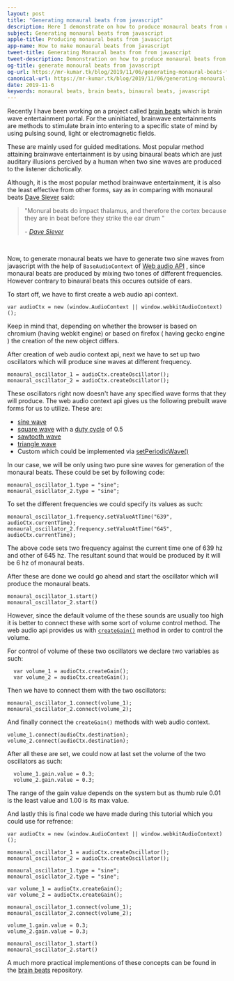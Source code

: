 ```yaml
---
layout: post
title: "Generating monaural beats from javascript"
description: Here I demonstrate on how to produce monaural beats from use of javascript.
subject: Generating monaural beats from javascript
apple-title: Producing monaural beats from javascript
app-name: How to make monaural beats from javascript
tweet-title: Generating Monaural beats from from javascript
tweet-description: Demonstration on how to produce monaural beats from javascript.
og-title: generate monoural beats from javascript
og-url: https://mr-kumar.tk/blog/2019/11/06/generating-monaural-beats-from-javascript
canonical-url: https://mr-kumar.tk/blog/2019/11/06/generating-monaural-beats-from-javascript
date: 2019-11-6
keywords: monaural beats, brain beats, binaural beats, javascript
---
```


Recently I have been working on a project called [brain beats](https://brain-beats.netlify.com) which is brain wave entertainment portal. For the uninitiated, brainwave entertainments are methods to stimulate brain into entering to a specific state of mind by using pulsing sound, light or electromagnetic fields.

These are mainly used for guided meditations. Most popular method attaining brainwave entertainment is by using binaural beats which are just auditary illusions percived by a human when two sine waves are produced to the listener dichotically.

Although, it is the most popular method brainwave entertainment, it is also the least effective from other forms, say as in comparing with monaural beats [Dave Siever](https://mindalive.com/pages/about-dave-siever) said:

<blockquote>
	<p>"Monural beats do impact thalamus, and therefore the cortex because they are in beat before they strike the ear drum "</p>
	<cite> - <a href="https://mindalive.com/pages/about-dave-siever">Dave Siever</a></cite>
</blockquote>
<br>

Now, to generate monaural beats we have to generate two sine waves from javascript with the help of `BaseAudioContext` of [Web audio API](https://developer.mozilla.org/en-US/docs/Web/API/Web_Audio_API) , since monaural beats are produced by mixing two tones of different frequencies. However contrary to binaural beats this occures outside of ears.

To start off, we have to first create a web audio api context.

```
var audioCtx = new (window.AudioContext || window.webkitAudioContext)();
```

Keep in mind that, depending on whether the browser is based on chromium (having webkit engine) or based on firefox ( having gecko engine ) the creation of the new object differs.

After creation of web audio context api, next we have to set up two oscillators which will produce sine waves at different frequency.

```
monaural_oscillator_1 = audioCtx.createOscillator();
monaural_oscillator_2 = audioCtx.createOscillator();
```

These oscillators right now doesn't have any specified wave forms that they will produce. The web audio context api gives us the following prebuilt wave forms for us to utilize. These are:

* [sine wave](https://en.wikipedia.org/wiki/sine%20wave)
* [square wave](https://en.wikipedia.org/wiki/square%20wave) with a [duty cycle](https://en.wikipedia.org/wiki/duty%20cycle) of 0.5
* [sawtooth wave](https://en.wikipedia.org/wiki/sawtooth%20wave)
* [triangle wave](https://en.wikipedia.org/wiki/triangle%20wave)
* Custom which could be implemented via [setPeriodicWave()](https://developer.mozilla.org/en-US/docs/Web/API/OscillatorNode/setPeriodicWave)

In our case, we will be only using two pure sine waves for generation of the monaural beats. These could be set by following code:

```
monaural_oscillator_1.type = "sine";
monaural_osicllator_2.type = "sine";
```

To set the different frequencies we could specify its values as such:

```
monaural_oscillator_1.frequency.setValueAtTime("639", audioCtx.currentTime);
monaural_oscillator_2.frequency.setValueAtTime("645", audioCtx.currentTime);
```

The above code sets two frequency against the current time one of 639 hz and other of 645 hz. The resultant sound that would be produced by it will be 6 hz of monaural beats.

After these are done we could go ahead and start the oscillator which will produce the monaural beats.

```
monaural_oscillator_1.start()
monaural_oscillator_2.start()
```

However, since the default volume of the these sounds are usually too high it is better to connect these with some sort of volume control method. The web audio api provides us with [`createGain()`](https://developer.mozilla.org/en-US/docs/Web/API/BaseAudioContext/createGain) method in order to control the volume.

For control of volume of these two oscillators we declare two variables as such:

```
  var volume_1 = audioCtx.createGain();
  var volume_2 = audioCtx.createGain();
```

Then we have to connect them with the two oscillators:

```
monaural_oscillator_1.connect(volume_1);
monaural_oscillator_2.connect(volume_2);
```
 And finally connect the `createGain()` methods with web audio context.
 
 ```
 volume_1.connect(audioCtx.destination);
 volume_2.connect(audioCtx.destination);
````

After all these are set, we could now at last set the volume of the two oscillators as such:

```
  volume_1.gain.value = 0.3;
  volume_2.gain.value = 0.3;
```

The range of the gain value depends on the system but as thumb rule 0.01 is the least value and 1.00 is its max value.

And lastly this is final code we have made during this tutorial which you could use for refrence:

```
var audioCtx = new (window.AudioContext || window.webkitAudioContext)();

monaural_oscillator_1 = audioCtx.createOscillator();
monaural_oscillator_2 = audioCtx.createOscillator();

monaural_oscillator_1.type = "sine";
monaural_osicllator_2.type = "sine";

var volume_1 = audioCtx.createGain();
var volume_2 = audioCtx.createGain();

monaural_oscillator_1.connect(volume_1);
monaural_oscillator_2.connect(volume_2);

volume_1.gain.value = 0.3;
volume_2.gain.value = 0.3;

monaural_oscillator_1.start()
monaural_oscillator_2.start()

```

A much more practical implementions of these concepts can be found in the [brain beats](https://github.com/Mr-Kumar-Abhishek/brain-beats/) repository.
